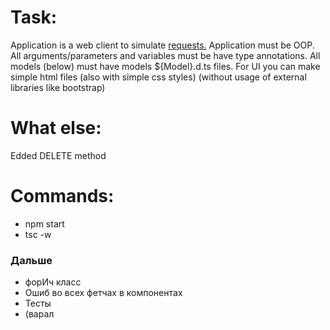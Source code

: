 # Task:

Application is a web client to simulate [requests.](TASK.pdf)
Application must be OOP.
All arguments/parameters and variables must be have type annotations.
All models (below) must have models ${Model}.d.ts files.
For UI you can make simple html files (also with simple css styles) (without usage of external libraries like bootstrap)

# What else:

Edded DELETE method

# Commands:

- npm start
- tsc -w

### Дальше

- форИч класс
- Ошиб во всех фетчах в компонентах
- Тесты
- (варал

